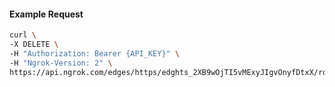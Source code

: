 <!-- Code generated for API Clients. DO NOT EDIT. -->

#### Example Request

```bash
curl \
-X DELETE \
-H "Authorization: Bearer {API_KEY}" \
-H "Ngrok-Version: 2" \
https://api.ngrok.com/edges/https/edghts_2XB9wOjTI5vMExyJIgvOnyfDtxX/routes/edghtsrt_2XB9wPspMAFNqmy0MXykZmJJtNU/circuit_breaker
```
